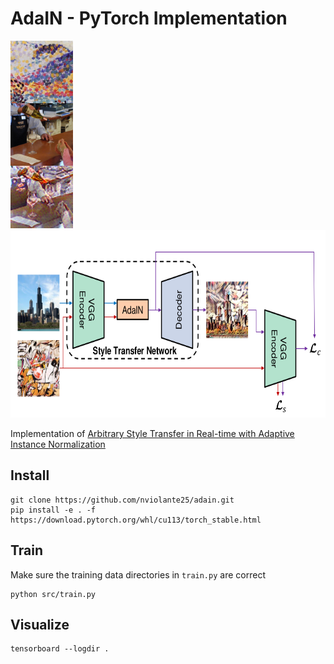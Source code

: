 # AdaIN - PyTorch Implementation


<img src=images/sample.png height="300">    <img src=images/adain.png height="300">

Implementation of [Arbitrary Style Transfer in Real-time with Adaptive Instance Normalization](https://arxiv.org/abs/1703.06868)


## Install

```
git clone https://github.com/nviolante25/adain.git
pip install -e . -f https://download.pytorch.org/whl/cu113/torch_stable.html
```

## Train
Make sure the training data directories in `train.py` are correct
```
python src/train.py
```

## Visualize
```
tensorboard --logdir .
```